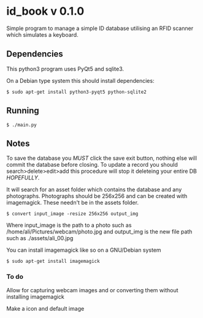 # id_book v 0.1.0

Simple program to manage a simple ID database utilising an RFID scanner which simulates a keyboard.

## Dependencies

This python3 program uses PyQt5 and sqlite3.

On a Debian type system this should install dependencies:

```
$ sudo apt-get install python3-pyqt5 python-sqlite2
```

## Running

```
$ ./main.py
```

## Notes

To save the database you _MUST_ click the save exit button, nothing else will commit the database before closing.
To update a record you should search>delete>edit>add this procedure will stop it deleteing your entire DB _HOPEFULLY_.

It will search for an asset folder which contains the database and any photographs.
Photographs should be 256x256 and can be created with imagemagick. These needn't be in the assets folder.

```
$ convert input_image -resize 256x256 output_img
```

Where input_image is the path to a photo such as /home/ali/Pictures/webcam/photo.jpg and output_img is the new file path such as ./assets/ali_00.jpg

You can install imagemagick like so on a GNU/Debian system

```
$ sudo apt-get install imagemagick
```

### To do

Allow for capturing webcam images and or converting them without installing imagemagick

Make a icon and default image
